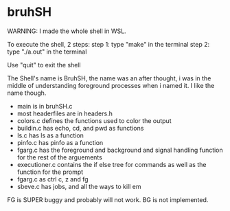 # bruhSH
WARNING: I made the whole shell in WSL.

To execute the shell, 2 steps:
step 1: type "make" in the terminal
step 2: type "./a.out" in the terminal

Use "quit" to exit the shell

The Shell's name is BruhSH, the name was an after thought, i was in the middle of understanding foreground processes when i named it. I like the name though.

* main is in bruhSH.c
* most headerfiles are in headers.h
* colors.c defines the functions used to color the output
* buildin.c has echo, cd, and pwd as functions
* ls.c has ls as a function
* pinfo.c has pinfo as a function
* fgarg.c has the foreground and background and signal handling function for the rest of the arguements
* executioner.c contains the if else tree for commands as well as the function for the prompt
* fgarg.c as ctrl c, z and fg
* sbeve.c has jobs, and all the ways to kill em

FG is SUPER buggy and probably will not work.
BG is not implemented.
